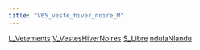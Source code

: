 ```yaml
---
title: "V65_veste_hiver_noire_M"
---
```


[L_Vetements](notes/equipements/L_Vetements.md) [V_VestesHiverNoires](notes/equipements/vetements/V_VestesHiverNoires.md) [S_Libre](notes/statut/S_Libre.md)
[ndulaNlandu](notes/utilisateurs/beneficiaires/ndulaNlandu.md)